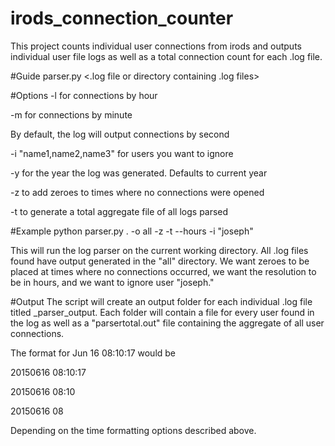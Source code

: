 # irods_connection_counter
This project counts individual user connections from irods and outputs individual user file logs as well as a total connection count for each .log file.

#Guide
parser.py <.log file or directory containing .log files>

#Options
-l for connections by hour

-m for connections by minute

By default, the log will output connections by second

-i "name1,name2,name3" for users you want to ignore

-y <year> for the year the log was generated. Defaults to current year

-z to add zeroes to times where no connections were opened

-t to generate a total aggregate file of all logs parsed

#Example
python parser.py . -o all -z -t --hours -i "joseph"

This will run the log parser on the current working directory. All .log files found have output generated in the "all" directory. We want zeroes to be placed at times where no connections occurred, we want the resolution to be in hours, and we want to ignore user "joseph."


#Output
The script will create an output folder for each individual .log file titled <name of log>_parser_output. 
Each folder will contain a file for every user found in the log as well as a "parsertotal.out" file containing the aggregate of all user connections.

The format for Jun 16 08:10:17 would be

20150616 08:10:17

20150616 08:10

20150616 08

Depending on the time formatting options described above.
